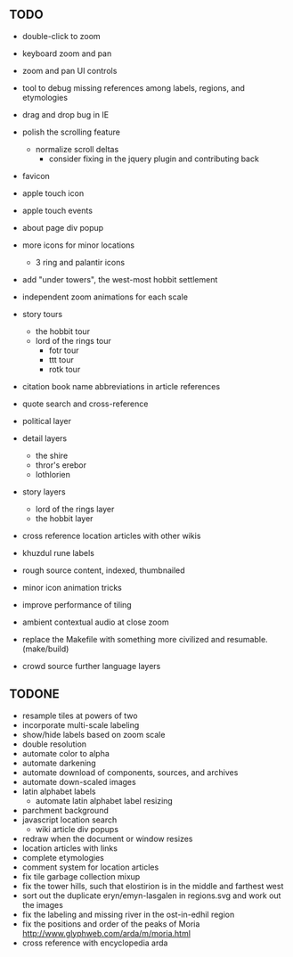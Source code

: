 
TODO
----

* double-click to zoom
* keyboard zoom and pan
* zoom and pan UI controls
* tool to debug missing references among labels, regions, and etymologies
* drag and drop bug in IE
* polish the scrolling feature
  * normalize scroll deltas
    * consider fixing in the jquery plugin and contributing back
* favicon
* apple touch icon
* apple touch events
* about page div popup
* more icons for minor locations
  * 3 ring and palantir icons

* add "under towers", the west-most hobbit settlement
* independent zoom animations for each scale

* story tours
  * the hobbit tour
  * lord of the rings tour
    * fotr tour
    * ttt tour
    * rotk tour

* citation book name abbreviations in article references
* quote search and cross-reference
* political layer
* detail layers
  * the shire
  * thror's erebor
  * lothlorien
* story layers
  * lord of the rings layer
  * the hobbit layer

* cross reference location articles with other wikis
* khuzdul rune labels
* rough source content, indexed, thumbnailed
* minor icon animation tricks
* improve performance of tiling
* ambient contextual audio at close zoom
* replace the Makefile with something more civilized
  and resumable. (make/build)

* crowd source further language layers

TODONE
------

* resample tiles at powers of two
* incorporate multi-scale labeling
* show/hide labels based on zoom scale
* double resolution
* automate color to alpha
* automate darkening
* automate download of components, sources, and archives
* automate down-scaled images
* latin alphabet labels
  * automate latin alphabet label resizing
* parchment background
* javascript location search
  * wiki article div popups
* redraw when the document or window resizes
* location articles with links
* complete etymologies
* comment system for location articles
* fix tile garbage collection mixup
* fix the tower hills, such that elostirion is in the middle and farthest west
* sort out the duplicate eryn/emyn-lasgalen in regions.svg and work out the images
* fix the labeling and missing river in the ost-in-edhil region
* fix the positions and order of the peaks of Moria http://www.glyphweb.com/arda/m/moria.html
* cross reference with encyclopedia arda

